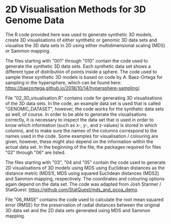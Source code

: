# 2D Visualisation Methods for 3D Genome Data

The R code provided here was used to generate synthetic 3D models, create 3D visualisations of either synthetic or genomic 3D data sets and visualise the 3D data sets in 2D using either multidimensional scaling (MDS) or Sammon mapping. 

The files starting with "001" through "010" contain the code used to generate the synthetic 3D data sets. Each synthetic data set shows a different type of distribution of points inside a sphere. The code used to sample these synthetic 3D models is based on code by A. Baez-Ortega for sampling in the hypersphere, which can be found here: https://baezortega.github.io/2018/10/14/hypersphere-sampling/. 

File "02_3D_visualisation.R" contains code for generating 3D visualisations of the 3D data sets. In the code, an example data set is used that is called "GENOMIC_DATASET", however, the code works for the synthetic data sets as well, of course. In order to be able to generate the visualisations correctly, it is necessary to inspect the data set that is used in order to know which information (such as x-, y-, and z-values) is stored in which columns, and to make sure the names of the columns correspond to the names used in the code. 
Some examples for visualisation / colouring are given, however, these might also depend on the information within the actual data set. 
In the beginning of the file, the packages required for files "02" through "06" are listed. 

The files starting with "03", "04 and "05" contain the code used to generate 2D visualisations of 3D models using MDS using Euclidean distances as the distance metric (MDS1), MDS using squared Euclidean distances (MDS2) and Sammon mapping, respectively. The coordinates and colouring options again depend on the data set. The code was adapted from Josh Starmer / StatQuest: https://github.com/StatQuest/mds_and_pcoa_demo. 

File "06_RMSE" contains the code used to calculate the root mean squared error (RMSE) for the preservation of radial distances between the original 3D data set and the 2D data sets generated using MDS and Sammon mapping. 
